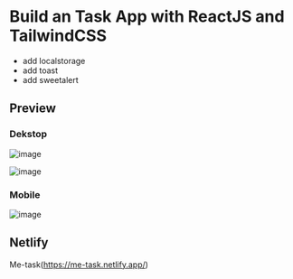 # Build an Task App with ReactJS and TailwindCSS

- add localstorage
- add toast
- add sweetalert

## Preview
### Dekstop
![image](https://github.com/pandjiaprillian/me-task/assets/54461403/abe3eab4-2d7d-42f6-b30b-e1979b6ed8dd)

![image](https://github.com/pandjiaprillian/me-task/assets/54461403/c254b284-0bd3-47ae-9786-d33bd73571d9)

### Mobile
![image](https://github.com/pandjiaprillian/me-task/assets/54461403/83492d46-6809-4787-b0e6-424a62c88647)

## Netlify
Me-task(https://me-task.netlify.app/)

